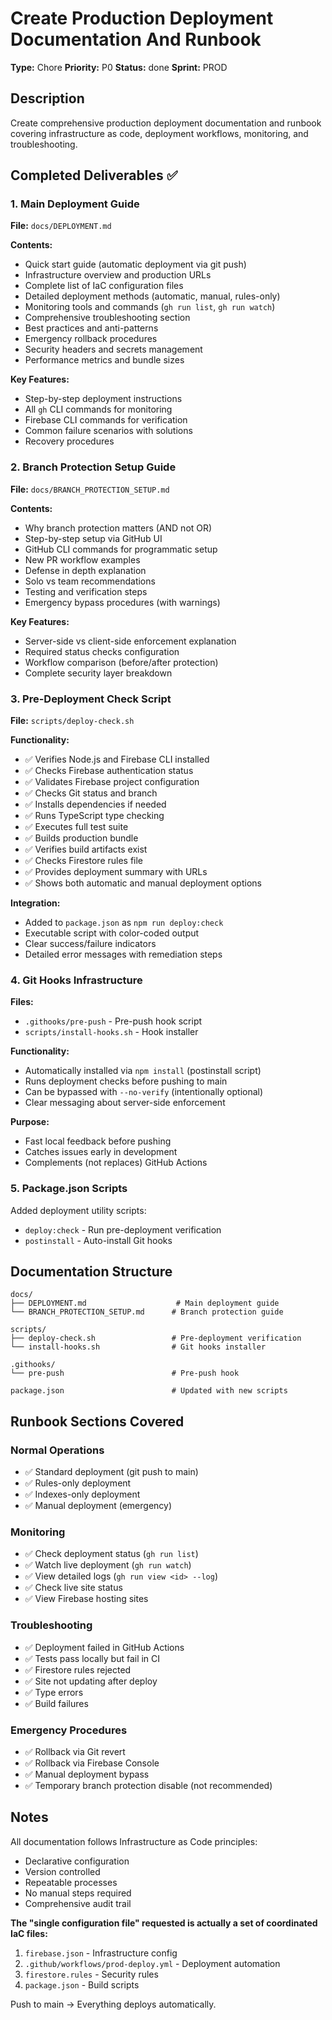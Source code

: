 # Create Production Deployment Documentation And Runbook

**Type:** Chore
**Priority:** P0
**Status:** done
**Sprint:** PROD

## Description
Create comprehensive production deployment documentation and runbook covering infrastructure as code, deployment workflows, monitoring, and troubleshooting.

## Completed Deliverables ✅

### 1. Main Deployment Guide
**File:** `docs/DEPLOYMENT.md`

**Contents:**
- Quick start guide (automatic deployment via git push)
- Infrastructure overview and production URLs
- Complete list of IaC configuration files
- Detailed deployment methods (automatic, manual, rules-only)
- Monitoring tools and commands (`gh run list`, `gh run watch`)
- Comprehensive troubleshooting section
- Best practices and anti-patterns
- Emergency rollback procedures
- Security headers and secrets management
- Performance metrics and bundle sizes

**Key Features:**
- Step-by-step deployment instructions
- All `gh` CLI commands for monitoring
- Firebase CLI commands for verification
- Common failure scenarios with solutions
- Recovery procedures

### 2. Branch Protection Setup Guide
**File:** `docs/BRANCH_PROTECTION_SETUP.md`

**Contents:**
- Why branch protection matters (AND not OR)
- Step-by-step setup via GitHub UI
- GitHub CLI commands for programmatic setup
- New PR workflow examples
- Defense in depth explanation
- Solo vs team recommendations
- Testing and verification steps
- Emergency bypass procedures (with warnings)

**Key Features:**
- Server-side vs client-side enforcement explanation
- Required status checks configuration
- Workflow comparison (before/after protection)
- Complete security layer breakdown

### 3. Pre-Deployment Check Script
**File:** `scripts/deploy-check.sh`

**Functionality:**
- ✅ Verifies Node.js and Firebase CLI installed
- ✅ Checks Firebase authentication status
- ✅ Validates Firebase project configuration
- ✅ Checks Git status and branch
- ✅ Installs dependencies if needed
- ✅ Runs TypeScript type checking
- ✅ Executes full test suite
- ✅ Builds production bundle
- ✅ Verifies build artifacts exist
- ✅ Checks Firestore rules file
- ✅ Provides deployment summary with URLs
- ✅ Shows both automatic and manual deployment options

**Integration:**
- Added to `package.json` as `npm run deploy:check`
- Executable script with color-coded output
- Clear success/failure indicators
- Detailed error messages with remediation steps

### 4. Git Hooks Infrastructure
**Files:**
- `.githooks/pre-push` - Pre-push hook script
- `scripts/install-hooks.sh` - Hook installer

**Functionality:**
- Automatically installed via `npm install` (postinstall script)
- Runs deployment checks before pushing to main
- Can be bypassed with `--no-verify` (intentionally optional)
- Clear messaging about server-side enforcement

**Purpose:**
- Fast local feedback before pushing
- Catches issues early in development
- Complements (not replaces) GitHub Actions

### 5. Package.json Scripts
Added deployment utility scripts:
- `deploy:check` - Run pre-deployment verification
- `postinstall` - Auto-install Git hooks

## Documentation Structure

```
docs/
├── DEPLOYMENT.md                    # Main deployment guide
└── BRANCH_PROTECTION_SETUP.md      # Branch protection guide

scripts/
├── deploy-check.sh                 # Pre-deployment verification
└── install-hooks.sh                # Git hooks installer

.githooks/
└── pre-push                        # Pre-push hook

package.json                        # Updated with new scripts
```

## Runbook Sections Covered

### Normal Operations
- ✅ Standard deployment (git push to main)
- ✅ Rules-only deployment
- ✅ Indexes-only deployment
- ✅ Manual deployment (emergency)

### Monitoring
- ✅ Check deployment status (`gh run list`)
- ✅ Watch live deployment (`gh run watch`)
- ✅ View detailed logs (`gh run view <id> --log`)
- ✅ Check live site status
- ✅ View Firebase hosting sites

### Troubleshooting
- ✅ Deployment failed in GitHub Actions
- ✅ Tests pass locally but fail in CI
- ✅ Firestore rules rejected
- ✅ Site not updating after deploy
- ✅ Type errors
- ✅ Build failures

### Emergency Procedures
- ✅ Rollback via Git revert
- ✅ Rollback via Firebase Console
- ✅ Manual deployment bypass
- ✅ Temporary branch protection disable (not recommended)

## Notes
All documentation follows Infrastructure as Code principles:
- Declarative configuration
- Version controlled
- Repeatable processes
- No manual steps required
- Comprehensive audit trail

**The "single configuration file" requested is actually a set of coordinated IaC files:**
1. `firebase.json` - Infrastructure config
2. `.github/workflows/prod-deploy.yml` - Deployment automation
3. `firestore.rules` - Security rules
4. `package.json` - Build scripts

Push to main → Everything deploys automatically.
